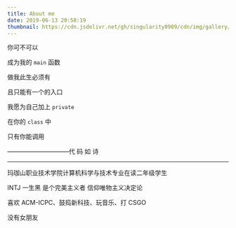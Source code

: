 ```yaml
---
title: About me
date: 2019-06-13 20:58:19
thumbnail: https://cdn.jsdelivr.net/gh/singularity0909/cdn/img/gallery/amazing-landscape-2.jpg
---
```


你可不可以

成为我的 `main` 函数

做我此生必须有

且只能有一个的入口

我愿为自己加上 `private`

在你的 `class` 中

只有你能调用

——————————代 码 如 诗

---
玛珈山职业技术学院计算机科学与技术专业在读二年级学生

INTJ 一生黑 是个完美主义者 信仰唯物主义决定论

喜欢 ACM-ICPC、鼓捣新科技、玩音乐、打 CSGO

没有女朋友